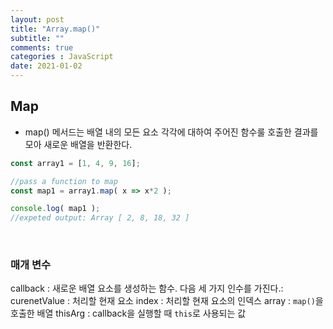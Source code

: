 ```yaml
---
layout: post
title: "Array.map()"
subtitle: ""
comments: true
categories : JavaScript
date: 2021-01-02
---
```


## Map
 - map() 메서드는 배열 내의 모든 요소 각각에 대하여 주어진 함수룰 호출한 결과를 모아 새로운 배열을 반환한다.

```javascript
const array1 = [1, 4, 9, 16];

//pass a function to map
const map1 = array1.map( x => x*2 );

console.log( map1 );
//expeted output: Array [ 2, 8, 18, 32 ]
```

<br/>

### 매개 변수
callback : 새로운 배열 요소를 생성하는 함수. 다음 세 가지 인수를 가진다.:
   curenetValue : 처리할 현재 요소
   index : 처리할 현재 요소의 인덱스
   array : `map()`을 호출한 배열
thisArg : callback을 실행할 때 `this`로 사용되는 값
 

